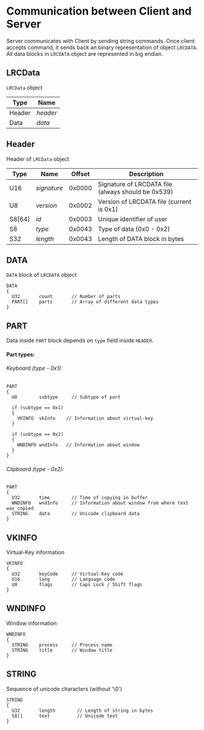 # Communication between Client and Server
Server communicates with Client by sending string commands. Once client accepts command, it sends back an binary representation of object `LRCDATA`. All data blocks in `LRCDATA` object are represented in big endian.

## LRCData

`LRCData` object

| Type | Name |
| ---- | --- |
| Header | *header* |
| Data | *data* |

## Header

Header of `LRCData` object

| Type | Name | Offset | Description |
| ---- | --- | --- | --- |
| U16 | *signature* | 0x0000 | Signature of LRCDATA file (always should be 0x539) |
| U8 | *version* | 0x0002 | Version of LRCDATA file (current is 0x1) |
| S8[64] | *id* | 0x0003 | Unique identifier of user |
| S8 | *type* | 0x0043 | Type of data (0x0 - 0x2) |
| S32 | *length* | 0x0043 | Length of DATA block in bytes |

## DATA

`DATA` block of `LRCDATA` object

```
DATA
{
  U32       count       // Number of parts
  PART[]    parts       // Array of different data types
}
```

## PART
Data inside `PART` block depends on `type` field inside `HEADER`.

#### Part types:

###### Keyboard (type - 0x1):
```
PART
{
  U8        subtype     // Subtype of part
  
  if (subtype == 0x1)
  {
    VKINFO  vkInfo    // Information about virtual-key
  }
  
  if (subtype == 0x2)
  {
    WNDINFO wndInfo   // Information about window
  }
}
```

###### Clipboard (type - 0x2):
```
PART
{
  U32       time        // Time of copying in buffer
  WNDINFO   wndInfo     // Information about window from where text was copied
  STRING    data        // Unicode clipboard data
}
```

## VKINFO
Virtual-Key information
```
VKINFO
{
  U32       keyCode     // Virtual-Key code
  U16       lang        // Language code
  U8        flags       // Caps Lock / Shift flags
}
```

## WNDINFO
Window information
```
WNDINFO
{
  STRING    process     // Process name
  STRING    title       // Window title
}
```

## STRING
Sequence of unicode characters (without '\0')
```
STRING
{
  U32       length        // Length of string in bytes
  S8[]      text          // Unicode text
}
```
